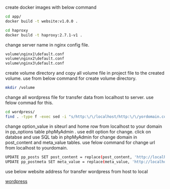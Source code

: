 create docker images with below command

```bash
cd app/
docker build -t website:v1.0.0 .
```
```bash
cd haproxy
docker build -t haproxy:2.7.1-v1 .
```

change server name in nginx config file.

```bash
volume\nginx1\default.conf
volume\nginx2\default.conf
volume\nginx3\default.conf
```

create volume directory and copy all volume file in project file to the created volume. use from below command for create volume directory.

```bash
mkdir /volume
```

change all wordpress file for transfer data from localhost to server. use felow commad for this.

```bash
cd wordpress/
find . -type f -exec sed -i "s/http:\/\/localhost/http:\/\/yordomain.com/g" {} \;
```

change option_value in siteurl and home row from localhost to your domain in pp_options table phpMyAdmin . use edit option for change.
click on databse and use SQL tab in phpMyAdmin for change domain in post_content and meta_value tables. use felow command for change url from localhost to yourdomain.

```bash
UPDATE pp_posts SET post_content = replace(post_content, 'http://localhost', 'http://yourdomain.com'); 
UPDATE pp_postmeta SET meta_value = replace(meta_value, 'http://localhost','http://yourdomain.com');
```


use below website address for transfer wordpress from host to local

[wordpress](https://mizbanfa.net/blog/cms/wordpress/transfer-wordpress-from-host-to-localhost/)